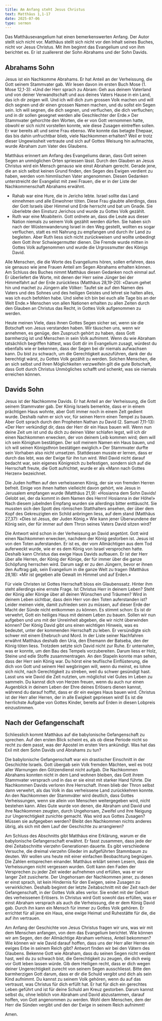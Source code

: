 ```yaml
---
title: Am Anfang steht Jesus Christus
text: Matthäus 1,1-17
date: 2025-07-06
type: sermon
---
```


Das Matthäusevangelium hat einen bemerkenswerten Anfang. Der Autor stellt sich nicht vor. Matthäus stellt sich nicht vor den Inhalt seines Buches, nicht vor Jesus Christus. Mit ihm beginnt das Evangelium und von ihm berichtet es. Er ist zuallererst der Sohn Abrahams und der Sohn Davids.

## Abrahams Sohn

Jesus ist ein Nachkomme Abrahams. Er hat Anteil an der Verheissung, die Gott seinem Stammvater gab. Wir lesen davon im ersten Buch Mose (1. Mose 12,1-3): «Und der Herr sprach zu Abram: Geh aus deinem Vaterland und von deiner Verwandtschaft und aus deines Vaters Hause in ein Land, das ich dir zeigen will. Und ich will dich zum grossen Volk machen und will dich segnen und dir einen grossen Namen machen, und du sollst ein Segen sein. Ich will segnen, die dich segnen, und verfluchen, die dich verfluchen; und in dir sollen gesegnet werden alle Geschlechter der Erde.» Der Stammvater gehorchte den Worten, die er von Gott vernommen hatte, obwohl er sich nicht vorstellen konnte, wie diese Zusagen eintreffen sollen. Er war bereits alt und seine Frau ebenso. Wie konnte das betagte Ehepaar, das bis dahin unfruchtbar blieb, viele Nachkommen erhalten? Weil er trotz dieser Ungewissheit vertraute und sich auf Gottes Weisung hin aufmachte, wurde Abraham zum Vater des Glaubens.

Matthäus erinnert am Anfang des Evangeliums daran, dass Gott seinen Segen an unmöglichen Orten spriessen lässt. Durch den Glauben an Jesus Christus wird ein Mensch genauso wie einst Abraham gerecht. Gerade jene, die an sich selbst keinen Grund finden, den Segen des Ewigen verdient zu haben, werden vom himmlischen Vater angenommen. Diesen Gedanken unterstreicht der Evangelist mit zwei Frauen, die er in der Liste der Nachkommenschaft Abrahams erwähnt.

- Rahab war eine Hure, die in Jericho lebte. Israel sollte das Land einnehmen und alle Einwohner töten. Diese Frau glaubte allerdings, dass der Gott Israels über Himmel und Erde herrscht und bat um Gnade. Sie überlebte den Einsturz Jerichos und wurde zu Gottes Volk gezählt.
- Ruth war eine Moabiterin. Gott ordnete an, dass die Leute aus dieser Nation niemals zu seinem Volk gezählt werden dürfen. Sie haben sich nach der Wüstenwanderung Israel in den Weg gestellt, wollten es sogar verfluchen, statt es mit Nahrung zu empfangen und durch ihr Land zu begleiten. Aber Ruth liess sich nicht zurückweisen und wollte unbedingt dem Gott ihrer Schwiegermutter dienen. Die Fremde wurde mitten in Gottes Volk aufgenommen und wurde die Urgrossmutter des Königs David.

Alle Menschen, die die Worte des Evangeliums hören, sollen erfahren, dass sie genauso wie jene Frauen Anteil am Segen Abrahams erhalten können. Am Schluss des Buches nimmt Matthäus diesen Gedanken noch einmal auf. Er überliefert die Worte, mit denen der Herr seine Jünger bei der Himmelfahrt auf der Erde zurückliess (Matthäus 28,19-20): «Darum gehet hin und machet zu Jüngern alle Völker: Taufet sie auf den Namen des Vaters und des Sohnes und des heiligen Geistes und lehret sie halten alles, was ich euch befohlen habe. Und siehe ich bin bei euch alle Tage bis an der Welt Ende.» Menschen von allen Nationen erhalten zu allen Zeiten durch den Glauben an Christus das Recht, in Gottes Volk aufgenommen zu werden.

Heute meinen Viele, dass ihnen Gottes Segen sicher sei, wenn sie die Botschaft von Jesus verstanden haben. Wir täuschen uns, wenn wir annehmen, es genüge, den Zuspruch gehört zu haben, dass Gott barmherzig ist und Menschen in sein Volk aufnimmt. Wenn du wie Abraham tatsächlich begriffen hättest, was Gott dir im Evangelium zusagt, würdest du ebenfalls wie er bekennen, dass der Segen bei dir niemals aufwachsen kann. Du bist zu schwach, um die Gerechtigkeit auszuführen, dank der du berechtigt wärst, zu Gottes Volk gezählt zu werden. Solchen Menschen, die an sich selbst und ihren Möglichkeiten verzweifeln gilt die gute Botschaft, dass Gott durch Christus Unmögliches schafft und schenkt, was sie niemals erreichen können.


## Davids Sohn

Jesus ist der Nachkomme Davids. Er hat Anteil an der Verheissung, die Gott seinem Stammvater gab. Der König Israels bemerkte, dass er in einem prächtigen Haus wohnte, aber Gott immer noch in einem Zelt gedient wurde. Deshalb nahm er sich vor, für seinen Herrn einen Tempel zu bauen. Aber Gott sprach durch den Propheten Nathan zu David (2. Samuel 7,11-13): «Der Herr verkündigt dir, dass der Herr dir ein Haus bauen will. Wenn nun deine Zeit um ist und du dich zu deinen Väter schlafen legst, will ich dir einen Nachkommen erwecken, der von deinem Leib kommen wird; dem will ich sein Königtum bestätigen. Der soll meinem Namen ein Haus bauen, und ich will seinen Königsthron bestätigen ewiglich.» Der Stammvater durfte sein Vorhaben also nicht umsetzen. Stattdessen musste er lernen, dass er durch das lebt, was der Ewige für ihn tun wird. Weil David nicht darauf bedacht war, sein eigenes Königreich zu befestigen, sondern sich auf die Herrschaft freute, die Gott aufrichtet, wurde er als «Mann nach Gottes Herzen» bezeichnet.

Die Juden hofften auf den verheissenen König, der sie von fremden Herren befreit. Einige von ihnen hatten vielleicht davon gehört, wie Jesus in Jerusalem empfangen wurde (Matthäus 21,9): «Hosianna dem Sohn Davids! Gelobt sei, der da kommt in dem Namen des Herrn! Hosianna in der Höhe!» Nach diesem jubelnden Empfang wurden sie allerdings bitter enttäuscht. Sie mussten sich den Spott des römischen Statthalters ansehen, der über dem Kopf des Gekreuzigten ein Schild anbringen liess, auf dem stand (Matthäus 27,37): «Dies ist Jesus, der Juden König.» Wie kann jener Überwundene der König sein, der für immer auf dem Thron seines Vaters David sitzen wird?

Die Antwort wird schon in der Verheissung an David angetönt. Gott wird einen Nachkommen erwecken, nachdem der König gestorben ist. Jesus ist von den Toten auferstanden. Er ist es, der vom Allmächtigen aus dem Tod auferweckt wurde, wie er es dem König von Israel versprochen hatte. Deshalb kann Christus das ewige Haus Davids aufbauen. Er ist der Herr über alle Herren, der König der Könige, der für immer über die ganze Schöpfung herrschen wird. Darum sagt er zu den Jüngern, bevor er ihnen den Auftrag gab, sein Evangelium in die ganze Welt zu tragen (Matthäus 28,18): «Mir ist gegeben alle Gewalt im Himmel und auf Erden.»

Für viele Christen ist Gottes Herrschaft bloss ein Glaubenssatz. Hinter ihm steht allerdings eine ernste Frage. Ist Christus Herr in deinem Leben? Steht der König aller Könige über all deinen Wünschen und Träumen? Wird in deinem Leben sichtbar, dass dein Herr von den Toten auferstanden ist? Leider meinen viele, damit zufrieden sein zu müssen, auf dieser Erde der Macht der Sünde nicht entkommen zu können. Es stimmt schon: Es ist dir verwehrt, Gott ein heiliges Haus mit deinem Leben zu bauen. Sollen wir nun aufgeben und uns mit der Unreinheit abgeben, die wir nicht überwinden können? Der König David gibt uns einen wichtigen Hinweis, was es bedeutet, unter der kommenden Herrschaft zu leben. Er versündigte sich schwer mit einem Ehebruch und Mord. In der Liste seiner Nachfahren erwähnt Matthäus deshalb den Uria, den Ehemann der Batseba, den der König töten liess. Trotzdem setzte sich David nicht zur Ruhe. Er unternahm, was er konnte, um den Bau des Tempels vorzubereiten. Darum liess er Holz, Steine und edle Stoffe zusammentragen. An den Stapeln konnte man sehen, dass der Herr sein König war. Du hörst eine teuflische Einflüsterung, die dich von Gott und seinem Heil wegbringen will, wenn du meinst, es lohne sich nicht, nach Gerechtigkeit zu streben, weil du schwer gesündigt hast. Lasst uns wie David die Zeit nutzten, um möglichst viel Gutes im Leben zu sammeln. Du kannst dich von Herzen freuen, wenn du auch nur einen Augenblick in deinem Leben der Ehre deines Erlösers dienen kannst, während du darauf hoffst, dass er dir ein ewiges Haus bauen wird. Christus ist der Herr aller Herren, der in alle Ewigkeit gepriesen wird! Es ist die herrlichste Aufgabe von Gottes Kinder, bereits auf Erden in diesen Lobpreis einzustimmen.

## Nach der Gefangenschaft

Schliesslich kommt Matthäus auf die babylonische Gefangenschaft zu sprechen. Auf den ersten Blick scheint es, als ob diese Periode nicht so recht zu dem passt, was der Apostel im ersten Vers ankündigt. Was hat das Exil mit dem Sohn Davids und Abrahams zu tun?

Die babylonische Gefangenschaft war ein drastischer Einschnitt in der Geschichte Israels. Gott übergab sein Volk fremden Mächten, weil es trotz aller Warnungen den Götzendienst nicht aufgab. Die Nachkommen Abrahams konnten nicht in dem Land wohnen bleiben, das Gott ihrem Stammvater versprach und in das er sie einst mit starker Hand führte. Die Nachkommen Davids verloren ihre Herrschaft. Ihnen blieb der Thron selbst dann verwehrt, als das Volk in das verheissene Land zurückkehren konnte. An den Nachkommen der Stammväter wird deutlich, dass Gottes Verheissungen, wenn sie allein von Menschen weitergegeben wird, nicht bestehen kann. Alles Gute wurde von denen, die Abraham und David und ihre Nachkommen zeugten, durch Ungehorsam, Zweifel und ihre Neigung zur Ungerechtigkeit zunichte gemacht. Was wird aus Gottes Zusagen? Müssen sie aufgegeben werden? Bleibt den Nachkommen nichts anderes übrig, als sich mit dem Lauf der Geschichte zu arrangieren?

Am Schluss des Abschnitts gibt Matthäus eine Erklärung, warum er die babylonische Gefangenschaft erwähnt. Er fasst zusammen, dass jede der drei Zeitabschnitte vierzehn Generationen dauerte. Es gibt verschiedene Versuche, die dreimal vierzehn Glieder im aufgeführten Stammbaum zu deuten. Wir wollen uns heute mit einer einfachen Beobachtung begnügen. Die Zahlen entsprechen einander. Matthäus erklärt seinen Lesern, dass die Verheissungen nicht vergessen wurden. Gott kann den Faden der Versprechen zu jeder Zeit wieder aufnehmen und erfüllen, was er vor langer Zeit zusicherte. Der Ungehorsam der Nachkommen jener, zu denen er einst sprach, ist kein Hindernis für den Ewigen, seine Zusagen zu verwirklichen. Deshalb beginnt der letzte Zeitabschnitt mit der Zeit nach der Gefangenschaft, in der Gottes Volk alles verlor. Sie endet mit der Geburt des verheissenen Erlösers. In Christus wird Gott sowohl das erfüllen, was er einst Abraham versprach als auch die Verheissung, die er dem König David gab. Durch ihn kann ein Mensch für immer zu Gottes Volk gehören. Er errichtet für all jene ein Haus, eine ewige Heimat und Ruhestätte für die, die auf ihn vertrauen.

Am Anfang der Geschichte von Jesus Christus fragen wir uns, was wir mit dem Menschen anfangen, von dem das Evangelium berichtet. Wie können wir am Segen, den der Allmächtige Abraham verhiess, Anteil bekommen? Wie können wir wie David darauf hoffen, dass uns der Herr aller Herren ein ewiges Erbe in seinem Reich gibt? Antwort finden wir bei den Vätern des Glaubens. Bekenne Gott wie Abraham, dass du seinen Segen nicht verdient hast, weil du zu schwach bist, die Gerechtigkeit zu zeugen, die dich ewig vor Gott leben lassen würde. Gib dem Heiligen recht, dass er dich wegen deiner Ungerechtigkeit zurecht von seinem Segen ausschliesst. Bitte den barmherzigen Gott darum, dass er dir die Schuld vergibt und dich als sein Kind aufnimmt. Du kannst zu seinem Volk gehören, wenn du auf das vertraust, was Christus für dich erfüllt hat. Er hat für dich ein gerechtes Leben geführt und ist für deine Schuld am Kreuz gestorben. Darum kannst selbst du, ohne leiblich von Abraham und David abzustammen, darauf hoffen, von Gott angenommen zu werden. Wohl dem Menschen, dem der Herr die Sünden vergibt und den der Ewige in seinem Reich aufnimmt!

Amen.
